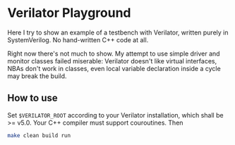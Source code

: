 # Verilator Playground

Here I try to show an example of a testbench with Verilator, written purely in SystemVerilog. No hand-written C++ code at all.

Right now there's not much to show. My attempt to use simple driver and monitor classes failed miserable: Verilator doesn't like virtual interfaces, NBAs don't work in classes, even local variable declaration inside a cycle may break the build.

## How to use
Set `$VERILATOR_ROOT` according to your Verilator installation, which shall be >= v5.0. Your C++ compiler must support couroutines. Then
```bash
make clean build run
```

